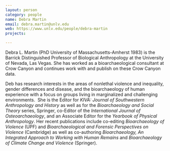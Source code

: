 ```yaml
---
layout: person
category: people
name: Debra Martin
email: debra.martin@unlv.edu
web: https://www.unlv.edu/people/debra-martin
projects:

---
```


Debra L. Martin (PhD University of Massachusetts-Amherst 1983) is the Barrick Distinguished Professor of Biological Anthropology at the University of Nevada, Las Vegas. She has worked as a bioarchaeological consultant at Crow Canyon and continues work with and publish on these Crow Canyon data. 

Deb has research interests in the areas of nonlethal violence and inequality, gender differences and disease, and the bioarchaeology of human experience with a focus on groups living in marginalized and challenging environments.  She is the Editor for *KIVA: Journal of Southwestern Anthropology and History* as well as for the *Bioarchaeology and Social Theory* series, Springer, co-Editor of the *International Journal of Osteoarchaeology*, and an Associate Editor for the *Yearbook of Physical Anthropology*. Her recent publications include co-editing *Bioarchaeology of Violence* (UPF) and *Bioarchaeological and Forensic Perspectives on Violence* (Cambridge) as well as co-authoring *Bioarchaeology, An Integrated Approach to Working with Human Remains* and *Bioarchaeology of Climate Change and Violence* (Springer). 